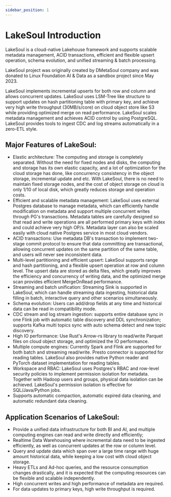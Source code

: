 ```yaml
---
sidebar_position: 1
---
```


# LakeSoul Introduction

<!--
SPDX-FileCopyrightText: 2023 LakeSoul Contributors

SPDX-License-Identifier: Apache-2.0
-->

LakeSoul is a cloud-native Lakehouse framework and supports scalable metadata management, ACID transactions, efficient and flexible upsert operation, schema evolution, and unified streaming & batch processing.

LakeSoul project was originally created by DMetaSoul company and was donated to Linux Foundation AI & Data as a sandbox project since May 2023.

LakeSoul implements incremental upserts for both row and column and allows concurrent updates. LakeSoul uses LSM-Tree like structure to support updates on hash partitioning table with primary key, and achieve very high write throughput (30MB/s/core) on cloud object store like S3 while providing optimized merge on read performance. LakeSoul scales metadata management and achieves ACID control by using PostgreSQL. LakeSoul provides tools to ingest CDC and log streams automatically in a zero-ETL style.

## Major Features of LakeSoul:

* Elastic architecture: The computing and storage is completely separated. Without the need for fixed nodes and disks, the computing and storage has its own elastic capacity, and a lot of optimization for the cloud storage has done, like concurrency consistency in the object storage, incremental update and etc. With LakeSoul, there is no need to maintain fixed storage nodes, and the cost of object storage on cloud is only 1/10 of local disk, which greatly reduces storage and operation costs.
* Efficient and scalable metadata management: LakeSoul uses external Postgres database to manage metadata, which can efficiently handle modification on metadata and support multiple concurrent writes through PG's transactions. Metadata tables are carefully designed so that read and write operations are all performed primary keys with index and could achieve very high OP/s. Metadata layer can also be scaled easily with cloud native Postgres service in most cloud vendors.
* ACID transactions: Use metadata DB's transaction to implement two-stage commit protocol to ensure that data committing are transactional, allowing concurrent updates on the same partition of the same table, and users will never see inconsistent data.
* Multi-level partitioning and efficient upsert: LakeSoul supports range and hash partitioning, and a flexible upsert operation at row and column level. The upsert data are stored as delta files, which greatly improves the efficiency and concurrency of writing data, and the optimized merge scan provides efficient MergeOnRead performance.
* Streaming and batch unification: Streaming Sink is supported in LakeSoul, which can handle streaming data ingesting, historical data filling in batch, interactive query and other scenarios simultaneously.
* Schema evolution: Users can add/drop fields at any time and historical data can be read in compatibility mode.
* CDC stream and log stream ingestion: supports entire database sync in one Flink job with automatic table discovery and DDL synchronization; supports Kafka multi topics sync with auto schema detect and new topic discovery.
* High IO performance: Use Rust's Arrow-rs library to read/write Parquet files on cloud object storage, and optimized the IO performance.
* Multiple compute engines: Currently Spark and Flink are supported for both batch and streaming read/write. Presto connector is supported for reading tables. LakeSoul also provides native Python reader and PyTorch dataset implementation for reading tables.
* Workspace and RBAC: LakeSoul uses Postgres's RBAC and row-level security policies to implement permission isolation for metadata. Together with Hadoop users and groups, physical data isolation can be achieved. LakeSoul's permission isolation is effective for SQL/Java/Python jobs.
* Supports automatic compaction, automatic expired data cleaning, and automatic redundant data cleaning.

## Application Scenarios of LakeSoul:
* Provide a unified data infrastructure for both BI and AI, and multiple computing engines can read and write directly and efficiently;
* Realtime Data Warehousing where incremental data need to be ingested efficiently, as well as concurrent updates at the row or column level.
* Query and update data which span over a large time range with huge amount historical data, while keeping a low cost with cloud object storage.
* Heavy ETLs and Ad-hoc queries, and the resource consumption changes drastically, and it is expected that the computing resources can be flexible and scalable independently.
* High concurrent writes and high performance of metadata are required.
* For data updates to primary keys, high write throughput is required.